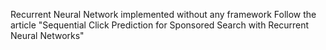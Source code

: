 Recurrent Neural Network implemented without any framework
Follow the article "Sequential Click Prediction for Sponsored Search with Recurrent Neural Networks"